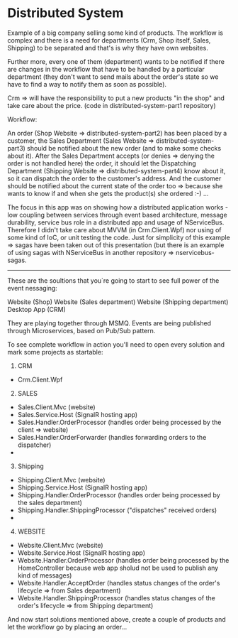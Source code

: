# Distributed System

Example of a big company selling some kind of products. The workflow is complex and there is a need for departments (Crm, Shop itself, Sales, Shipping) to be separated and that's is why they have own websites.

Further more, every one of them (department) wants to be notified if there are changes in the workflow that have to be handled by a particular department (they don't want to send mails about the order's state so we have to find a way to notify them as soon as possible).

Crm => will have the responsibility to put a new products "in the shop" and take care about the price.
(code in distributed-system-part1 repository)

Workflow:

An order (Shop Website => distributed-system-part2) has been placed by a customer, the Sales Department (Sales Website => distributed-system-part3) should be notified about the new order (and to make some checks about it). After the Sales Department accepts (or denies => denying the order is not handled here) the order, it should let the Dispatching Department (Shipping Website => distributed-system-part4) know about it, so it can dispatch the order to the customer's address. And the customer should be notified about the current state of the order too => because she wants to know if and when she gets the product(s) she ordered :-) ...

The focus in this app was on showing how a distributed application works - low coupling between services through event based architecture, message durability, service bus role in a distributed app and usage of NServiceBus.
Therefore I didn't take care about MVVM (in Crm.Client.Wpf) nor using of some kind of IoC, or unit testing the code. Just for simplicity of this example => sagas have been taken out of this presentation (but there is an example of using sagas with NServiceBus in another repository => nservicebus-sagas.

---------------------------------------------------

These are the soultions that you`re going to start to see full power of the event nessaging:

Website (Shop)
Website (Sales department)
Website (Shipping department)
Desktop App (CRM)

They are playing together through MSMQ. Events are being published through Microservices, based on Pub/Sub pattern.

To see complete workflow in action you'll need to open every solution and mark some projects as startable:

1) CRM
  - Crm.Client.Wpf

2) SALES
  - Sales.Client.Mvc (website)
  - Sales.Service.Host (SignalR hosting app)
  - Sales.Handler.OrderProcessor (handles order being processed by the client => website)
  - Sales.Handler.OrderForwarder (handles forwarding orders to the dispatcher)
  - 
3) Shipping
  - Shipping.Client.Mvc (website)
  - Shipping.Service.Host (SignalR hosting app)
  - Shipping.Handler.OrderProcessor (handles order being processed by the sales department)
  - Shipping.Handler.ShippingProcessor ("dispatches" received orders)
  - 
4) WEBSITE
  - Website.Client.Mvc (website)
  - Website.Service.Host (SignalR hosting app)
  - Website.Handler.OrderProcessor (handles order being processed by the HomeController because web app sholud not be used to publish any kind of messages)
  - Website.Handler.AcceptOrder (handles status changes of the order's lifecycle => from Sales department)
  - Website.Handler.ShippingProcessor (handles status changes of the order's lifecycle => from Shipping department)
   
  
And now start solutions mentioned above, create a couple of products and let the workflow go by placing an order...
